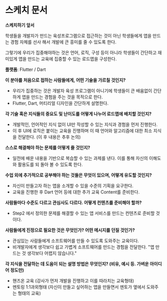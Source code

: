 # 스케치 문서

**스케치하기 앞서**

학생들을 개발자가 만드는 육성프로그램으로 접근하는 것이 아닌 학생들에게 앱을 만드는 경험 자체를 선사 해서 개발에 큰 흥미를 줄 수 있도록 한다.

그렇기에 우리가 집중해야하는 것은 언어, 로직, 구성 등이 아니라 학생들이 간단하고 재미있게 앱을 만드는 교육에 집중할 수 있는 로드맵을 구성한다.

**플랫폼**:  Flutter / Dart

**이 분야를 처음으로 접하는 사람들에게, 어떤 기술을 가르칠 것인지?**

- 우리가 집중하는 것은 개발자 육성 프로그램이 아니기에 학생들이 큰 배움없이 간단하게 앱을 만드는 경험을 주는 것을 목적으로 한다.
- Flutter, Dart, 머티리얼 디자인을 간단하게 설명한다.

**각 기술 혹은 지식들의 중요도 및 난이도를 어떻게 나누어 로드맵에 배치할 것인지?**

- 개발적인, 언어적인 지식 없이 UI만 작성할 수 있는 지식과 경험을 먼저 진행한다.
- 이 후 UI에 로직은 붙이는 교육을 진행하며 이 때 언어와 알고리즘에 대한 최소 지식을 전달한다. (이 후 내용은 추후 논의)

**스스로 해결해야 하는 문제를 어떻게 줄 것인지?**

- 일전에 배운 내용을 기반으로 복습할 수 있는 과제를 낸다. 이를 통해 자신의 이해도와 활용도를 되 돌아 볼 수 있도록 한다.

**수업 외에 추가적으로 공부해야 하는 것들은 무엇이 있으며, 어떻게 유도할 것인지?**

- 자신이 만들고자 하는 앱을 소개할 수 있을 수준의 기획을 요구한다.
- 교육을 진행한 후 Dart 언어 등에 대한 추가 교육 Content를 준비한다.

**사람들마다 수준도 다르고 관심사도 다르다. 어떻게 컨텐츠를 준비해야 할까?**

- Step2 에서 정의한 문제를 해결할 수 있는 앱 서비스를 만드는 컨텐츠로 준비할 것이다.

**사람들에게 진정으로 필요한 것은 무엇인가? 어떤 메시지를 던질 것인가?**

- 관심있는 사람들에게 소프트웨어를 만들 수 있도록 도와주는 교육이다.
- 비개발자에게 생각보다 쉽고 가볍게 소프트웨어를 만드는 경험을 전달한다. "앱 만드는 것 생각보다 어렵지 않습니다."

**각 지식을 전달하는 데 도움이 되는 설명 방법은 무엇인지? (비유, 예시 등. 가벼운 아이디어 정도만)** 

- 핸즈온 교육 (강사가 먼저 개발을 진행하고 이를 따라치는 교육형태)
- 멘토링 1:1과외형태 (자신이 만들고 싶어하는 앱을 만들면서 멘토가 옆에서 도와주는 형태의 교육)

